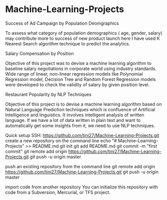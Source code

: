 # Machine-Learning-Projects

Success of Ad Campaign by Population Deomgraphics

To assess what category of population demographics ( age, gender, salary) may contribute more to success of new product launch here I have used K Nearest Search algorithm technique to predict the analytics.

Salary Compensation by Position 

Objective of this project was to devise a machine learning algorithm to baseline salary negotiations in corporate world using industry standards. Wide range of linear, non-linear regression models like Polynomial Regression model, Decision Tree and Random Forest Regression models were developed to check the validity of salary by given position level.

Restaurant Popularity by NLP Techniques

Objective of this project is to devise a machine learning algorithm based on Natural Language Prediction techniques which is confluence of Artificial Intelligence and linguistics. It involves intelligent analysis of written language. If we have a lot of data written in plain text and want to automatically get some insights from it, we need to use NLP techniques.


Quick setup
SSH: https://github.com/tini27/Machine-Learning-Projects.git
create a new repository on the command line
    echo "# Machine-Learning-Projects" >> README.md
    git init
    git add README.md
    git commit -m "first commit"
    git remote add origin https://github.com/tini27/Machine-Learning-Projects.git
    git push -u origin master
    
 push an existing repository from the command line
     git remote add origin https://github.com/tini27/Machine-Learning-Projects.git
    git push -u origin master
    
 import code from another repository
 You can initialize this repository with code from a Subversion, Mercurial, or TFS project.
